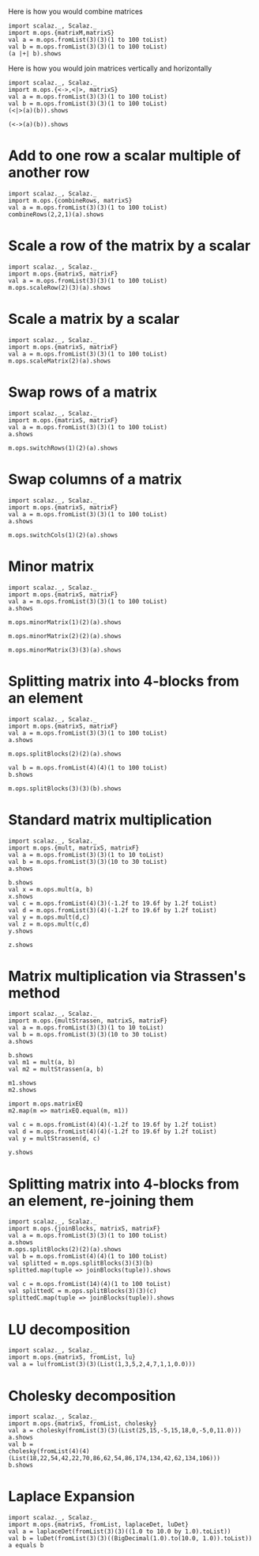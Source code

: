 Here is how you would combine matrices
```tut
import scalaz._, Scalaz._
import m.ops.{matrixM,matrixS}
val a = m.ops.fromList(3)(3)(1 to 100 toList)
val b = m.ops.fromList(3)(3)(1 to 100 toList)
(a |+| b).shows
```
Here is how you would join matrices vertically and horizontally
```tut
import scalaz._, Scalaz._
import m.ops.{<->,<|>, matrixS}
val a = m.ops.fromList(3)(3)(1 to 100 toList)
val b = m.ops.fromList(3)(3)(1 to 100 toList)
(<|>(a)(b)).shows

(<->(a)(b)).shows
```

# Add to one row a scalar multiple of another row
```tut
import scalaz._, Scalaz._
import m.ops.{combineRows, matrixS}
val a = m.ops.fromList(3)(3)(1 to 100 toList)
combineRows(2,2,1)(a).shows
```

# Scale a row of the matrix by a scalar
```tut
import scalaz._, Scalaz._
import m.ops.{matrixS, matrixF}
val a = m.ops.fromList(3)(3)(1 to 100 toList)
m.ops.scaleRow(2)(3)(a).shows
```

# Scale a matrix by a scalar
```tut
import scalaz._, Scalaz._
import m.ops.{matrixS, matrixF}
val a = m.ops.fromList(3)(3)(1 to 100 toList)
m.ops.scaleMatrix(2)(a).shows
```

# Swap rows of a matrix
```tut
import scalaz._, Scalaz._
import m.ops.{matrixS, matrixF}
val a = m.ops.fromList(3)(3)(1 to 100 toList)
a.shows

m.ops.switchRows(1)(2)(a).shows
```

# Swap columns of a matrix
```tut
import scalaz._, Scalaz._
import m.ops.{matrixS, matrixF}
val a = m.ops.fromList(3)(3)(1 to 100 toList)
a.shows

m.ops.switchCols(1)(2)(a).shows
```

# Minor matrix
```tut
import scalaz._, Scalaz._
import m.ops.{matrixS, matrixF}
val a = m.ops.fromList(3)(3)(1 to 100 toList)
a.shows

m.ops.minorMatrix(1)(2)(a).shows

m.ops.minorMatrix(2)(2)(a).shows

m.ops.minorMatrix(3)(3)(a).shows
```

# Splitting matrix into 4-blocks from an element
```tut
import scalaz._, Scalaz._
import m.ops.{matrixS, matrixF}
val a = m.ops.fromList(3)(3)(1 to 100 toList)
a.shows

m.ops.splitBlocks(2)(2)(a).shows

val b = m.ops.fromList(4)(4)(1 to 100 toList)
b.shows

m.ops.splitBlocks(3)(3)(b).shows
```

# Standard matrix multiplication
```tut
import scalaz._, Scalaz._
import m.ops.{mult, matrixS, matrixF}
val a = m.ops.fromList(3)(3)(1 to 10 toList)
val b = m.ops.fromList(3)(3)(10 to 30 toList)
a.shows

b.shows
val x = m.ops.mult(a, b)
x.shows
val c = m.ops.fromList(4)(3)(-1.2f to 19.6f by 1.2f toList)
val d = m.ops.fromList(3)(4)(-1.2f to 19.6f by 1.2f toList)
val y = m.ops.mult(d,c)
val z = m.ops.mult(c,d)
y.shows

z.shows
```

# Matrix multiplication via Strassen's method
```tut
import scalaz._, Scalaz._
import m.ops.{multStrassen, matrixS, matrixF}
val a = m.ops.fromList(3)(3)(1 to 10 toList)
val b = m.ops.fromList(3)(3)(10 to 30 toList)
a.shows

b.shows
val m1 = mult(a, b)
val m2 = multStrassen(a, b)

m1.shows
m2.shows

import m.ops.matrixEQ
m2.map(m => matrixEQ.equal(m, m1))

val c = m.ops.fromList(4)(4)(-1.2f to 19.6f by 1.2f toList)
val d = m.ops.fromList(4)(4)(-1.2f to 19.6f by 1.2f toList)
val y = multStrassen(d, c)

y.shows
```


# Splitting matrix into 4-blocks from an element, re-joining them
```tut
import scalaz._, Scalaz._
import m.ops.{joinBlocks, matrixS, matrixF}
val a = m.ops.fromList(3)(3)(1 to 100 toList)
a.shows
m.ops.splitBlocks(2)(2)(a).shows
val b = m.ops.fromList(4)(4)(1 to 100 toList)
val splitted = m.ops.splitBlocks(3)(3)(b)
splitted.map(tuple => joinBlocks(tuple)).shows

val c = m.ops.fromList(14)(4)(1 to 100 toList)
val splittedC = m.ops.splitBlocks(3)(3)(c)
splittedC.map(tuple => joinBlocks(tuple)).shows
```


# LU decomposition
```tut
import scalaz._, Scalaz._
import m.ops.{matrixS, fromList, lu}
val a = lu(fromList(3)(3)(List(1,3,5,2,4,7,1,1,0.0)))
```

# Cholesky decomposition
```tut
import scalaz._, Scalaz._
import m.ops.{matrixS, fromList, cholesky}
val a = cholesky(fromList(3)(3)(List(25,15,-5,15,18,0,-5,0,11.0)))
a.shows
val b =
cholesky(fromList(4)(4)(List(18,22,54,42,22,70,86,62,54,86,174,134,42,62,134,106)))
b.shows
```

# Laplace Expansion
```tut
import scalaz._, Scalaz._
import m.ops.{matrixS, fromList, laplaceDet, luDet}
val a = laplaceDet(fromList(3)(3)((1.0 to 10.0 by 1.0).toList))
val b = luDet(fromList(3)(3)((BigDecimal(1.0).to(10.0, 1.0)).toList))
a equals b
```

